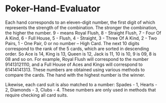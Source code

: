 # Poker-Hand-Evaluator
Each hand corresponds to an eleven-digit number, the first digit of which represents the strength of the combination. The stronger the combination, the higher the number. 9 - means Royal Flush, 8 - Straight Flush, 7 - Four Of A Kind, 6 - Full House, 5 - Flush, 4 - Straight, 3 - Three Of A Kind, 2 - Two Pairs, 1 - One Pair, 0 or no number – High Card. The next 10 digits correspond to the rank of the 5 cards, which are sorted in descending order. So Ace is 14, King is 13, Queen is 12, Jack is 11, 10 is 10, 9 is 09, 8 is 08 and so on. For example, Royal Flush will correspond to the number 91413121110, and a Full House of Aces and Kings will correspond to 61414141313. These numbers are obtained using various methods to compare the cards. The hand with the highest number is the winner.

Likewise, each card suit is also matched to a number: Spades - 1, Hearts - 2, Diamonds - 3, Clubs - 4. These numbers are only used in methods that require checking all card suits.
